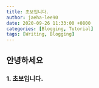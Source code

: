 ```yaml
---
title: 초보입니다.
author: jaeha-lee90
date: 2020-09-26 11:33:00 +0800
categories: [Blogging, Tutorial]
tags: [Writing, Blogging]
---
```


## 안녕하세요
### 1. 초보입니다.

